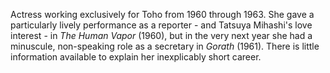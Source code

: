 <!-- Keiko Sata -->

Actress working exclusively for Toho from 1960 through 1963. She gave a particularly lively performance as a reporter - and Tatsuya Mihashi's love interest - in _The Human Vapor_ (1960), but in the very next year she had a minuscule, non-speaking role as a secretary in _Gorath_ (1961). There is little information available to explain her inexplicably short career.